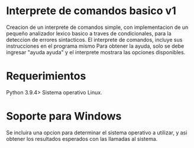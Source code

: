# Interprete de comandos basico v1
Creacion de un interprete de comandos simple, con implementacion de un pequeño analizador lexico basico a traves de condicionales, para la deteccion de errores sintacticos.
El interprete de comandos, incluye sus instrucciones en el programa mismo
Para obtener la ayuda, solo se debe ingresar "ayuda ayuda" y el interprete mostrara las opciones disponibles.

# Requerimientos
Python 3.9.4>
Sistema operativo Linux.

# Soporte para Windows
Se incluira una opcion para determinar el sistema operativo a utilizar, y asi obtener los resultados esperados con las llamadas al sistema.
